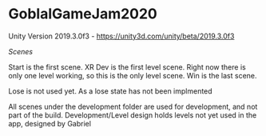 # GoblalGameJam2020

Unity Version 2019.3.0f3 - https://unity3d.com/unity/beta/2019.3.0f3

*Scenes*

Start is the first scene.
XR Dev is the first level scene. Right now there is only one level working, so this is the only level scene.
Win is the last scene.

Lose is not used yet. As a lose state has not been implmented

All scenes under the development folder are used for development, and not part of the build.
Development/Level design holds levels not yet used in the app, designed by Gabriel
